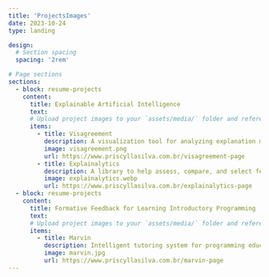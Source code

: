 ```yaml
---
title: 'ProjectsImages'
date: 2023-10-24
type: landing

design:
  # Section spacing
  spacing: '2rem'

# Page sections
sections:
  - block: resume-projects
    content:
      title: Explainable Artificial Intelligence
      text: 
      # Upload project images to your `assets/media/` folder and reference the filename in the `image` option
      items:
        - title: Visagreement
          description: A visualization tool for analyzing explanation method (dis)agreement.
          image: visagreement.png
          url: https://www.priscyllasilva.com.br/visagreement-page
        - title: Explainalytics
          description: A library to help assess, compare, and select feature attribution methods interactively.
          image: explainalytics.webp
          url: https://www.priscyllasilva.com.br/explainalytics-page
  - block: resume-projects
    content:
      title: Formative Feedback for Learning Introductory Programming
      text: 
      # Upload project images to your `assets/media/` folder and reference the filename in the `image` option
      items:
        - title: Marvin
          description: Intelligent tutoring system for programming education.
          image: marvin.jpg
          url: https://www.priscyllasilva.com.br/marvin-page
---
```

